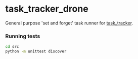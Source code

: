 # task_tracker_drone

General purpose 'set and forget' task runner for [task_tracker](https://github.com/simon987/task_tracker).


### Running tests
```bash
cd src
python -m unittest discover
```